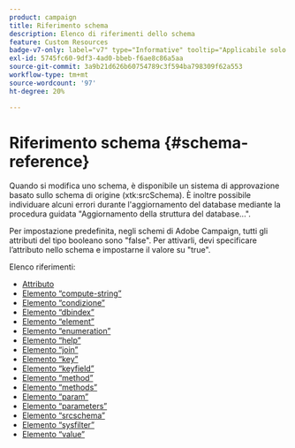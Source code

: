 ```yaml
---
product: campaign
title: Riferimento schema
description: Elenco di riferimenti dello schema
feature: Custom Resources
badge-v7-only: label="v7" type="Informative" tooltip="Applicabile solo a Campaign Classic v7"
exl-id: 5745fc60-9df3-4ad0-bbeb-f6ae8c86a5aa
source-git-commit: 3a9b21d626b60754789c3f594ba798309f62a553
workflow-type: tm+mt
source-wordcount: '97'
ht-degree: 20%

---
```


# Riferimento schema {#schema-reference}

Quando si modifica uno schema, è disponibile un sistema di approvazione basato sullo schema di origine (xtk:srcSchema). È inoltre possibile individuare alcuni errori durante l&#39;aggiornamento del database mediante la procedura guidata &quot;Aggiornamento della struttura del database...&quot;.

Per impostazione predefinita, negli schemi di Adobe Campaign, tutti gli attributi del tipo booleano sono &quot;false&quot;. Per attivarli, devi specificare l’attributo nello schema e impostarne il valore su &quot;true&quot;.

Elenco riferimenti:

* [Attributo](schema/attribute.md)
* [Elemento “compute-string”](schema/compute-string.md)
* [Elemento “condizione”](schema/condition.md)
* [Elemento “dbindex”](schema/db-index.md)
* [Elemento “element”](schema/element.md)
* [Elemento “enumeration”](schema/enumeration.md)
* [Elemento “help”](schema/help.md)
* [Elemento “join”](schema/join.md)
* [Elemento “key”](schema/key.md)
* [Elemento “keyfield”](schema/keyfield.md)
* [Elemento “method”](schema/method.md)
* [Elemento “methods”](schema/methods.md)
* [Elemento “param”](schema/param.md)
* [Elemento “parameters”](schema/parameters.md)
* [Elemento “srcschema”](schema/srcschema.md)
* [Elemento “sysfilter”](schema/sysfilter.md)
* [Elemento “value”](schema/value.md)
